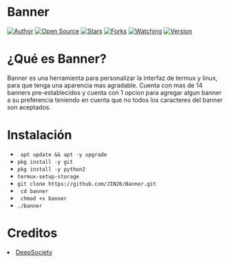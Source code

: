 # Banner

<div>
    <a href="https://github.com/JIN26"><img title="Author" src="https://img.shields.io/badge/Author-JIN26-svg?style=for-the-badge&logo=github"></a>
    <a href="#"><img title="Open Source" src="https://img.shields.io/badge/Open%20Source-%E2%9D%A4-green?style=for-the-badge"></a>
    <a href="https://github.com/JIN26/Banner/stargazers/"><img title="Stars" src="https://img.shields.io/github/stars/JIN26/Banner?color=red&style=flat-square"></a>
    <a href="https://github.com/JIN26/Banner/network/members"><img title="Forks" src="https://img.shields.io/github/forks/JIN26/Banner?color=red&style=flat-square"></a>
    <a href="https://github.com/JIN/Banner/watchers"><img title="Watching" src="https://img.shields.io/github/watchers/JIN26/Banner?label=Watchers&color=blue&style=flat-square"></a>
    <a href="https://github.com/JIN26/Banner/tags/"><img title="Version" src="https://img.shields.io/github/v/tag/JIN26/Banner?style=plastic"></a>
</div>

# ¿Qué es Banner?
Banner es una herramienta para personalizar la interfaz de termux y linux, para que tenga una aparencia mas agradable.
Cuenta con mas de 14 banners pre-establecidos y cuenta con 1 opcion para agregar algun banner a su preferencia teniendo en cuenta que no todos los caracteres del banner son aceptados.
# Instalación

* ` apt update && apt -y upgrade`
* ` pkg install -y git `
* ` pkg install -y python2 `
* ` termux-setup-storage `
* ` git clone https://github.com/JIN26/Banner.git `
* ` cd banner`
* ` chmod +x banner`
* ` ./banner `

# Creditos
<li><a href="https://github.com/DeepSociety">DeepSociety</font></a></li>
